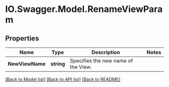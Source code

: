 # IO.Swagger.Model.RenameViewParam
## Properties

Name | Type | Description | Notes
------------ | ------------- | ------------- | -------------
**NewViewName** | **string** | Specifies the new name of the View. | 

[[Back to Model list]](../README.md#documentation-for-models) [[Back to API list]](../README.md#documentation-for-api-endpoints) [[Back to README]](../README.md)

